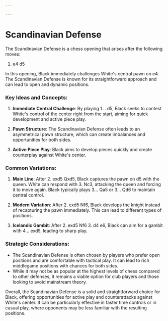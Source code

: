 ```yaml
---

---
```

# Scandinavian Defense

The Scandinavian Defense is a chess opening that arises after the following moves:

1. e4 d5

In this opening, Black immediately challenges White's central pawn on e4. The Scandinavian Defense is known for its straightforward approach and can lead to open and dynamic positions.

### Key Ideas and Concepts:

1. **Immediate Central Challenge**: By playing 1... d5, Black seeks to contest White's control of the center right from the start, aiming for quick development and active piece play.

2. **Pawn Structure**: The Scandinavian Defense often leads to an asymmetrical pawn structure, which can create imbalances and opportunities for both sides.

3. **Active Piece Play**: Black aims to develop pieces quickly and create counterplay against White's center.

### Common Variations:

1. **Main Line**: After 2. exd5 Qxd5, Black captures the pawn on d5 with the queen. White can respond with 3. Nc3, attacking the queen and forcing it to move again. Black typically plays 3... Qa5 or 3... Qd6 to maintain central control.

2. **Modern Variation**: After 2. exd5 Nf6, Black develops the knight instead of recapturing the pawn immediately. This can lead to different types of positions.

3. **Icelandic Gambit**: After 2. exd5 Nf6 3. d4 e6, Black can aim for a gambit with 4... exd5, leading to sharp play.

### Strategic Considerations:

- The Scandinavian Defense is often chosen by players who prefer open positions and are comfortable with tactical play. It can lead to rich middlegame positions with chances for both sides.
- While it may not be as popular at the highest levels of chess compared to other defenses, it remains a viable option for club players and those looking to avoid mainstream theory.

Overall, the Scandinavian Defense is a solid and straightforward choice for Black, offering opportunities for active play and counterattacks against White's center. It can be particularly effective in faster time controls or in casual play, where opponents may be less familiar with the resulting positions.
